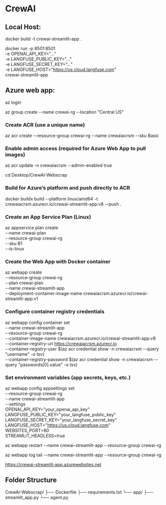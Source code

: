 # CrewAI

## Local Host:

docker build -t crewai-streamlit-app .

docker run -p 8501:8501 \
  -e OPENAI_API_KEY="..." \
  -e LANGFUSE_PUBLIC_KEY="..." \
  -e LANGFUSE_SECRET_KEY="..." \
  -e LANGFUSE_HOST="https://us.cloud.langfuse.com" \
  crewai-streamlit-app


## Azure web app:

az login

az group create --name crewai-rg --location "Central US"

### Create ACR (use a unique name)
az acr create --resource-group crewai-rg --name crewaiacrsm --sku Basic

### Enable admin access (required for Azure Web App to pull images)
az acr update -n crewaiacrsm --admin-enabled true

cd Desktop/CrewAI-Webscrap

### Build for Azure’s platform and push directly to ACR
docker buildx build --platform linux/amd64 -t crewaiacrsm.azurecr.io/crewai-streamlit-app:v8 --push .

### Create an App Service Plan (Linux)
az appservice plan create \
  --name crewai-plan \
  --resource-group crewai-rg \
  --sku B1 \
  --is-linux

### Create the Web App with Docker container
az webapp create \
  --resource-group crewai-rg \
  --plan crewai-plan \
  --name crewai-streamlit-app \
  --deployment-container-image-name crewaiacrsm.azurecr.io/crewai-streamlit-app:v1

### Configure container registry credentials
az webapp config container set \
  --name crewai-streamlit-app \
  --resource-group crewai-rg \
  --container-image-name crewaiacrsm.azurecr.io/crewai-streamlit-app:v8 \
  --container-registry-url https://crewaiacrsm.azurecr.io \
  --container-registry-user $(az acr credential show -n crewaiacrsm --query "username" -o tsv) \
  --container-registry-password $(az acr credential show -n crewaiacrsm --query "passwords[0].value" -o tsv)

### Set environment variables (app secrets, keys, etc.)
az webapp config appsettings set \
  --resource-group crewai-rg \
  --name crewai-streamlit-app \
  --settings \
    OPENAI_API_KEY="your_openai_api_key" \
    LANGFUSE_PUBLIC_KEY="your_langfuse_public_key" \
    LANGFUSE_SECRET_KEY="your_langfuse_secret_key" \
    LANGFUSE_HOST="https://us.cloud.langfuse.com" \
    WEBSITES_PORT=80 \
    STREAMLIT_HEADLESS=true

az webapp restart --name crewai-streamlit-app --resource-group crewai-rg

az webapp log tail --name crewai-streamlit-app --resource-group crewai-rg

https://crewai-streamlit-app.azurewebsites.net

## Folder Structure

CrewAI-Webscrap/
├── Dockerfile
├── requirements.txt
└── app/
    ├── streamlit_app.py
    └── agent.py
